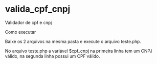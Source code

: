# valida_cpf_cnpj
Validador de cpf e cnpj

Como executar

Baixe os 2 arquivos na mesma pasta e execute o arquivo teste.php.

No arquivo teste.php a variável $cpf_cnpj na primeira linha tem um CNPJ válido,
na segunda linha possui um CPF válido.
